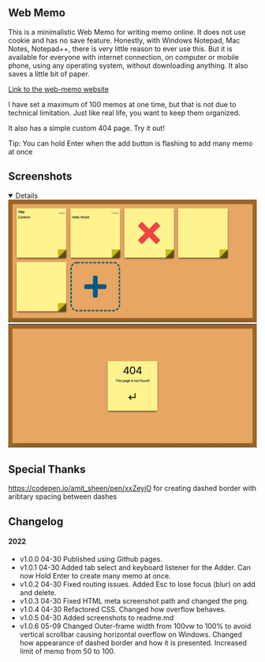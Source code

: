 ## Web Memo

This is a minimalistic Web Memo for writing memo online. It does not use cookie and has no save feature. Honestly, with Windows Notepad, Mac Notes, Notepad++, there is very little reason to ever use this. But it is available for everyone with internet connection, on computer or mobile phone, using any operating system, without downloading anything. It also saves a little bit of paper.

[Link to the web-memo website](https://hasuzawa.github.io/Web-Memo)

I have set a maximum of 100 memos at one time, but that is not due to technical limitation. Just like real life, you want to keep them organized.

It also has a simple custom 404 page. Try it out!

Tip: You can hold Enter when the add button is flashing to add many memo at once

## Screenshots

<details open>
    <img src="./README.md.d/web_memo.png" alt="web memo website">
    <img src="./README.md.d/error404.png" alt="error 404 page">
</details>

## Special Thanks

https://codepen.io/amit_sheen/pen/xxZeyjO
for creating dashed border with aribtary spacing between dashes

## Changelog

#### 2022

- v1.0.0 04-30 Published using Github pages.
- v1.0.1 04-30 Added tab select and keyboard listener for the Adder. Can now Hold Enter to create many memo at once.
- v1.0.2 04-30 Fixed routing issues. Added Esc to lose focus (blur) on add and delete.
- v1.0.3 04-30 Fixed HTML meta screenshot path and changed the png.
- v1.0.4 04-30 Refactored CSS. Changed how overflow behaves.
- v1.0.5 04-30 Added screenshots to readme.md
- v1.0.6 05-09 Changed Outer-frame width from 100vw to 100% to avoid vertical scrollbar causing horizontal overflow on Windows. Changed how appearance of dashed border and how it is presented. Increased limit of memo from 50 to 100.


